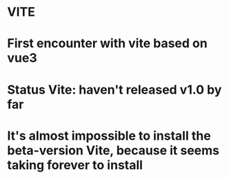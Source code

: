 # VITE
# First encounter with vite based on vue3
# Status Vite: haven't released v1.0 by far
# It's almost impossible to install the beta-version Vite, because it seems taking forever to  install
